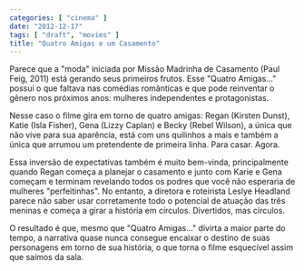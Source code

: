 ```yaml
---
categories: [ "cinema" ]
date: "2012-12-17"
tags: [ "draft", "movies" ]
title: "Quatro Amigas e um Casamento"
---
```

Parece que a "moda" iniciada por Missão Madrinha de Casamento (Paul Feig,
2011) está gerando seus primeiros frutos. Esse "Quatro Amigas..." possui
o que faltava nas comédias românticas e que pode reinventar o gênero
nos próximos anos: mulheres independentes e protagonistas.

Nesse caso o filme gira em torno de quatro amigas: Regan (Kirsten Dunst),
Katie (Isla Fisher), Gena (Lizzy Caplan) e Becky (Rebel Wilson), a
única que não vive para sua aparência, está com uns quilinhos a mais
e também a única que arrumou um pretendente de primeira linha. Para
casar. Agora.

Essa inversão de expectativas também é muito bem-vinda, principalmente
quando Regan começa a planejar o casamento e junto com Karie e Gena
começam e terminam revelando todos os podres que você não esperaria
de mulheres "perfeitinhas". No entanto, a diretora e roteirista Leslye
Headland parece não saber usar corretamente todo o potencial de atuação
das três meninas e começa a girar a história em círculos. Divertidos,
mas círculos.

O resultado é que, mesmo que "Quatro Amigas..." divirta a maior parte
do tempo, a narrativa quase nunca consegue encaixar o destino de suas
personagens em torno de sua história, o que torna o filme esquecível
assim que saímos da sala.

